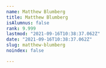 ```yaml
---
name: Matthew Blumberg
title: Matthew Blumberg
isAlumnus: false
rank: 9.999
lastmod: "2021-09-16T10:38:37.062Z"
date: "2021-09-16T10:38:37.062Z"
slug: matthew-blumberg
noindex: false

---
```

